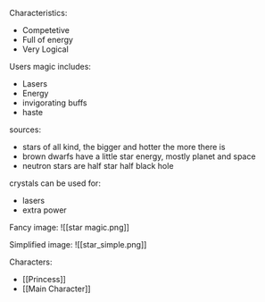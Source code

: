 Characteristics:
* Competetive
* Full of energy
* Very Logical

Users magic includes:
* Lasers
* Energy
* invigorating buffs
* haste

sources: 
* stars of all kind, the bigger and hotter the more there is
* brown dwarfs have a little star energy, mostly planet and space
* neutron stars are half star half black hole

crystals can be used for:
* lasers
* extra power

Fancy image:
![[star magic.png]]

Simplified image:
![[star_simple.png]]


Characters:
* [[Princess]]
* [[Main Character]]